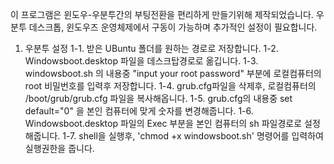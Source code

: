 이 프로그램은 윈도우-우분투간의 부팅전환을 편리하게 만들기위해 제작되었습니다.
우분투 데스크톱, 윈도우즈 운영체제에서 구동이 가능하며 추가적인 설정이 필요합니다.

1. 우분투 설정
1-1. 받은 UBuntu 폴더를 원하는 경로로 저장합니다.
1-2. Windowsboot.desktop 파일을 데스크탑경로로 옮깁니다.
1-3. windowsboot.sh 의 내용중 "input your root password" 부분에 로컬컴퓨터의 root 비밀번호를 입력후 저장합니다.
1-4. grub.cfg파일을 삭제후,  로컬컴퓨터의 /boot/grub/grub.cfg 파일을 복사해옵니다.
1-5. grub.cfg의 내용중 set default="0" 을 본인 컴퓨터에 맞게 숫자를 변경해줍니다.
1-6. Windowsboot.desktop 파일의 Exec 부분을 본인 컴퓨터의 sh 파일경로로 설정해줍니다.
1-7. shell을 실행후, 'chmod +x windowsboot.sh' 명령어를 입력하여 실행권한을 줍니다.

